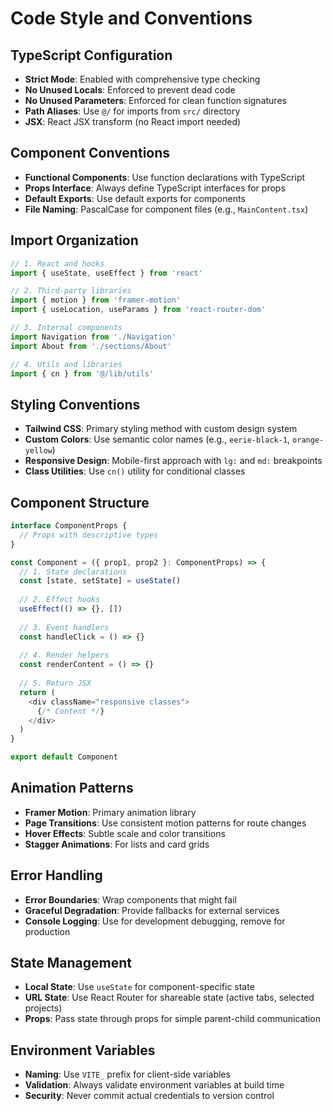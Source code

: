 # Code Style and Conventions

## TypeScript Configuration
- **Strict Mode**: Enabled with comprehensive type checking
- **No Unused Locals**: Enforced to prevent dead code
- **No Unused Parameters**: Enforced for clean function signatures
- **Path Aliases**: Use `@/` for imports from `src/` directory
- **JSX**: React JSX transform (no React import needed)

## Component Conventions
- **Functional Components**: Use function declarations with TypeScript
- **Props Interface**: Always define TypeScript interfaces for props
- **Default Exports**: Use default exports for components
- **File Naming**: PascalCase for component files (e.g., `MainContent.tsx`)

## Import Organization
```typescript
// 1. React and hooks
import { useState, useEffect } from 'react'

// 2. Third-party libraries
import { motion } from 'framer-motion'
import { useLocation, useParams } from 'react-router-dom'

// 3. Internal components
import Navigation from './Navigation'
import About from './sections/About'

// 4. Utils and libraries
import { cn } from '@/lib/utils'
```

## Styling Conventions
- **Tailwind CSS**: Primary styling method with custom design system
- **Custom Colors**: Use semantic color names (e.g., `eerie-black-1`, `orange-yellow`)
- **Responsive Design**: Mobile-first approach with `lg:` and `md:` breakpoints
- **Class Utilities**: Use `cn()` utility for conditional classes

## Component Structure
```typescript
interface ComponentProps {
  // Props with descriptive types
}

const Component = ({ prop1, prop2 }: ComponentProps) => {
  // 1. State declarations
  const [state, setState] = useState()
  
  // 2. Effect hooks
  useEffect(() => {}, [])
  
  // 3. Event handlers
  const handleClick = () => {}
  
  // 4. Render helpers
  const renderContent = () => {}
  
  // 5. Return JSX
  return (
    <div className="responsive classes">
      {/* Content */}
    </div>
  )
}

export default Component
```

## Animation Patterns
- **Framer Motion**: Primary animation library
- **Page Transitions**: Use consistent motion patterns for route changes
- **Hover Effects**: Subtle scale and color transitions
- **Stagger Animations**: For lists and card grids

## Error Handling
- **Error Boundaries**: Wrap components that might fail
- **Graceful Degradation**: Provide fallbacks for external services
- **Console Logging**: Use for development debugging, remove for production

## State Management
- **Local State**: Use `useState` for component-specific state
- **URL State**: Use React Router for shareable state (active tabs, selected projects)
- **Props**: Pass state through props for simple parent-child communication

## Environment Variables
- **Naming**: Use `VITE_` prefix for client-side variables
- **Validation**: Always validate environment variables at build time
- **Security**: Never commit actual credentials to version control